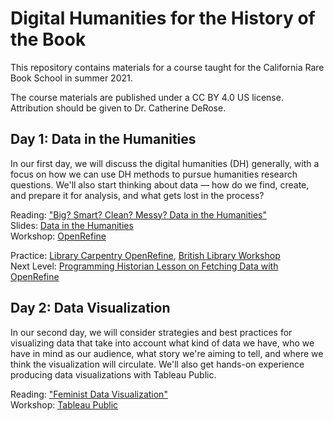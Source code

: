 # Digital Humanities for the History of the Book

This repository contains materials for a course taught for the California Rare Book School in summer 2021.

The course materials are published under a CC BY 4.0 US license. Attribution should be given to Dr. Catherine DeRose.

## Day 1: Data in the Humanities

In our first day, we will discuss the digital humanities (DH) generally, with a focus on how we can use DH methods to pursue humanities research questions. We'll also start thinking about data — how do we find, create, and prepare it for analysis, and what gets lost in the process?

Reading: ["Big? Smart? Clean? Messy? Data in the Humanities"](https://github.com/cderose/dh-courses/blob/master/CalRBS2021/readings/01_DataInTheHumanities_Schoch.pdf)    
Slides: [Data in the Humanities](https://docs.google.com/presentation/d/1nchM1Zhf9YrPaoFBwyVDroq-Kd1DuSI1HWqWWQZbOXQ/edit?usp=sharing)  
Workshop: [OpenRefine](https://openrefine.org/) 

Practice: [Library Carpentry OpenRefine](https://librarycarpentry.org/lc-open-refine/), [British Library Workshop](http://www.meanboyfriend.com/overdue_ideas/wp-content/uploads/2014/11/Introduction-to-OpenRefine-handout-CC-BY.pdf)  
Next Level: [Programming Historian Lesson on Fetching Data with OpenRefine](https://programminghistorian.org/en/lessons/fetch-and-parse-data-with-openrefine)

## Day 2: Data Visualization

In our second day, we will consider strategies and best practices for visualizing data that take into account what kind of data we have, who we have in mind as our audience, what story we're aiming to tell, and where we think the visualization will circulate. We'll also get hands-on experience producing data visualizations with Tableau Public.

Reading: ["Feminist Data Visualization"](https://github.com/cderose/dh-courses/blob/master/CalRBS2021/readings/02_FeministDataVis_KleinDIgnazio.pdf)  
Workshop: [Tableau Public](https://public.tableau.com/en-us/s/)
